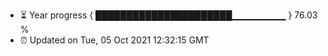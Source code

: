 - ⏳ Year progress { ██████████████████████▁▁▁▁▁▁▁▁ } 76.03 %
- ⏰ Updated on Tue, 05 Oct 2021 12:32:15 GMT

